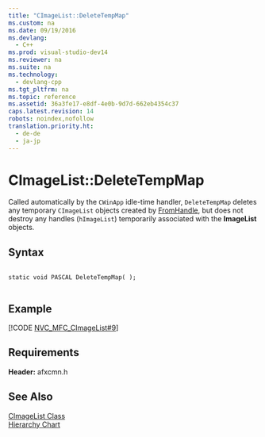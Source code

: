 ```yaml
---
title: "CImageList::DeleteTempMap"
ms.custom: na
ms.date: 09/19/2016
ms.devlang: 
  - C++
ms.prod: visual-studio-dev14
ms.reviewer: na
ms.suite: na
ms.technology: 
  - devlang-cpp
ms.tgt_pltfrm: na
ms.topic: reference
ms.assetid: 36a3fe17-e8df-4e0b-9d7d-662eb4354c37
caps.latest.revision: 14
robots: noindex,nofollow
translation.priority.ht: 
  - de-de
  - ja-jp
---
```

# CImageList::DeleteTempMap
Called automatically by the `CWinApp` idle-time handler, `DeleteTempMap` deletes any temporary `CImageList` objects created by [FromHandle](../vs140/CImageList--FromHandle.md), but does not destroy any handles (`hImageList`) temporarily associated with the **ImageList** objects.  
  
## Syntax  
  
```  
  
static void PASCAL DeleteTempMap( );  
  
```  
  
## Example  
 [!CODE [NVC_MFC_CImageList#9](../CodeSnippet/VS_Snippets_Cpp/NVC_MFC_CImageList#9)]  
  
## Requirements  
 **Header:** afxcmn.h  
  
## See Also  
 [CImageList Class](../vs140/CImageList-Class.md)   
 [Hierarchy Chart](../vs140/Hierarchy-Chart.md)